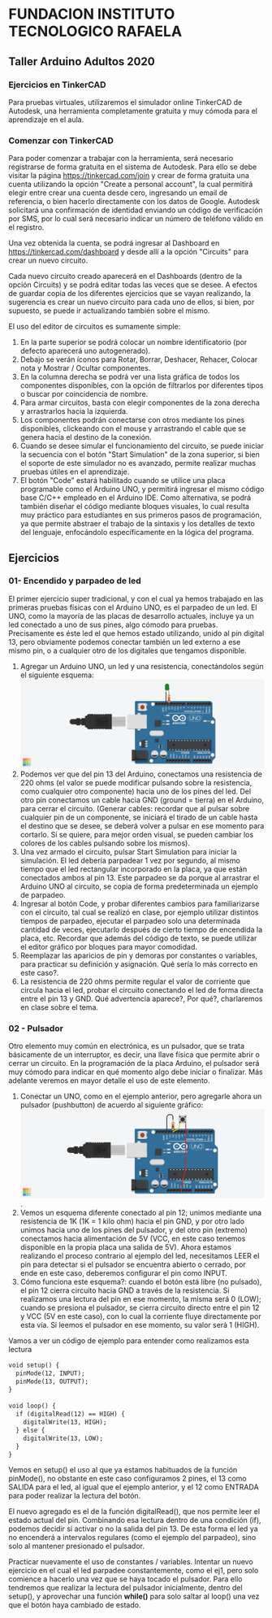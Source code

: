 <h1><b>FUNDACION INSTITUTO TECNOLOGICO RAFAELA</b></h1>
<h2><b>Taller Arduino Adultos 2020</b></h2>

<h3>Ejercicios en TinkerCAD</h3>

Para pruebas virtuales, utilizaremos el simulador online TinkerCAD de Autodesk, una herramienta completamente gratuita y muy cómoda para el aprendizaje en el aula.

### Comenzar con TinkerCAD

Para poder comenzar a trabajar con la herramienta, será necesario registrarse de forma gratuita en el sistema de Autodesk. Para ello se debe visitar la página <a href="https://tinkercad.com/join">https://tinkercad.com/join</a> y crear de forma gratuita una cuenta utilizando la opción "Create a personal account", la cual permitirá elegir entre crear una cuenta desde cero, ingresando un email de referencia, o bien hacerlo directamente con los datos de Google. Autodesk solicitará una confirmación de identidad enviando un código de verificación por SMS, por lo cual será necesario indicar un número de teléfono válido en el registro.

<p>Una vez obtenida la cuenta, se podrá ingresar al Dashboard en <a href="https://tinkercad.com/dashboard" target="_blank" rel="noopener">https://tinkercad.com/dashboard</a> y desde allí a la opción "Circuits" para crear un nuevo circuito.</p>

<p>Cada nuevo circuito creado aparecerá en el Dashboards (dentro de la opción Circuits) y se podrá editar todas las veces que se desee. A efectos de guardar copia de los diferentes ejercicios que se vayan realizando, la sugerencia es crear un nuevo circuito para cada uno de ellos, si bien, por supuesto, se puede ir actualizando también sobre el mismo.</p>

<p>El uso del editor de circuitos es sumamente simple:</p>

<ol>
	<li>En la parte superior se podrá colocar un nombre identificatorio (por defecto aparecerá uno autogenerado).</li>
	<li>Debajo se verán íconos para Rotar, Borrar, Deshacer, Rehacer, Colocar nota y Mostrar / Ocultar componentes.</li>
	<li>En la columna derecha se podrá ver una lista gráfica de todos los componentes disponibles, con la opción de filtrarlos por diferentes tipos o buscar por coincidencia de nombre.</li>
	<li>Para armar circuitos, basta con elegir componentes de la zona derecha y arrastrarlos hacia la izquierda.</li>
	<li>Los componentes podrán conectarse con otros mediante los pines disponibles, clickeando con el mouse y arrastrando el cable que se genera hacia el destino de la conexión.</li>
	<li>Cuando se desee simular el funcionamiento del circuito, se puede iniciar la secuencia con el botón "Start Simulation" de la zona superior, si bien el soporte de este simulador no es avanzado, permite realizar muchas pruebas útiles en el aprendizaje.</li>
	<li>El botón "Code" estará habilitado cuando se utilice una placa programable como el Arduino UNO, y permitirá ingresar el mismo código base C/C++ empleado en el Arduino IDE. Como alternativa, se podrá también diseñar el código mediante bloques visuales, lo cual resulta muy práctico para estudiantes en sus primeros pasos de programación, ya que permite abstraer el trabajo de la sintaxis y los detalles de texto del lenguaje, enfocándolo específicamente en la lógica del programa.</li>
</ol>

## Ejercicios

### 01- Encendido y parpadeo de led

El primer ejercicio super tradicional, y con el cual ya hemos trabajado en las primeras pruebas físicas con el Arduino UNO, es el parpadeo de un led. El UNO, como la mayoría de las placas de desarrollo actuales, incluye ya un led conectado a uno de sus pines, algo cómodo para pruebas. Precisamente es éste led el que hemos estado utilizando, unido al pin digital 13, pero obviamente podemos conectar también un led externo a ese mismo pin, o a cualquier otro de los digitales que tengamos disponible.

<ol>
	<li>
		Agregar un Arduino UNO, un led y una resistencia, conectándolos según el siguiente esquema: <img src="/ejercicios/tinkercad_ej001.png">
	</li>
	<li>
		Podemos ver que del pin 13 del Arduino, conectamos una resistencia de 220 ohms (el valor se puede modificar pulsando sobre la resistencia, como cualquier otro componente) hacia uno de los pines del led. Del otro pin conectamos un cable hacia GND (ground = tierra) en el Arduino, para cerrar el circuito.
		(Generar cables: recordar que al pulsar sobre cualquier pin de un componente, se iniciará el tirado de un cable hasta el destino que se desee, se deberá volver a pulsar en ese momento para cortarlo. Si se quiere, para mejor orden visual, se pueden cambiar los colores de los cables pulsando sobre los mismos).
	</li>
	<li>
		Una vez armado el circuito, pulsar Start Simulation para iniciar la simulación. El led debería parpadear 1 vez por segundo, al mismo tiempo que el led rectangular incorporado en la placa, ya que están conectados ambos al pin 13. Este parpadeo se da porque al arrastrar el Arduino UNO al circuito, se copia de forma predeterminada un ejemplo de parpadeo.
	</li>
	<li>
		Ingresar al botón Code, y probar diferentes cambios para familiarizarse con el circuito, tal cual se realizó en clase, por ejemplo utilizar distintos tiempos de parpadeo, ejecutar el parpadeo solo una determinada cantidad de veces, ejecutarlo después de cierto tiempo de encendida la placa, etc. Recordar que además del código de texto, se puede utilizar el editor gráfico por bloques para mayor comodidad.
	</li>
	<li>
		Reemplazar las aparicios de pin y demoras por constantes o variables, para practicar su definición y asignación. Qué sería lo más correcto en este caso?.
	</li>
	<li>
		La resistencia de 220 ohms permite regular el valor de corriente que circula hacia el led, probar el circuito conectando el led de forma directa entre el pin 13 y GND. Qué advertencia aparece?, Por qué?, charlaremos en clase sobre el tema.
	</li>
</ol>

### 02 - Pulsador

Otro elemento muy común en electrónica, es un pulsador, que se trata básicamente de un interruptor, es decir, una llave física que permite abrir o cerrar un circuito. En la programación de la placa Arduino, el pulsador será muy cómodo para indicar en qué momento algo debe iniciar o finalizar. Más adelante veremos en mayor detalle el uso de este elemento.

<ol>
	<li>
		Conectar un UNO, como en el ejemplo anterior, pero agregarle ahora un pulsador (pushbutton) de acuerdo al siguiente gráfico: <img src="/ejercicios/tinkercad_ej002.png">.
	</li>
	<li>
		Vemos un esquema diferente conectado al pin 12; unimos mediante una resistencia de 1K (1K = 1 kilo ohm) hacia el pin GND, y por otro lado unimos hacia uno de los pines del pulsador, y del otro pin (extremo) conectamos hacia alimentación de 5V (VCC, en este caso tenemos disponible en la propia placa una salida de 5V). Ahora estamos realizando el proceso contrario al ejemplo del led, necesitamos LEER el pin para detectar si el pulsador se encuentra abierto o cerrado, por ende en este caso, deberemos configurar el pin como INPUT.
	</li>
	<li>
		Cómo funciona este esquema?: cuando el botón está libre (no pulsado), el pin 12 cierra circuito hacia GND a través de la resistencia. Si realizamos una lectura del pin en ese momento, la misma será 0 (LOW); cuando se presiona el pulsador, se cierra circuito directo entre el pin 12 y VCC (5V en este caso), con lo cual la corriente fluye directamente por esta vía. Si leemos el pulsador en ese momento, su valor será 1 (HIGH).
	</li>
</ol>

<p>Vamos a ver un código de ejemplo para entender como realizamos esta lectura</p>

```
void setup() {
  pinMode(12, INPUT);
  pinMode(13, OUTPUT);
}

void loop() {
  if (digitalRead(12) == HIGH) {
    digitalWrite(13, HIGH);
  } else {
    digitalWrite(13, LOW);
  }
}
```

Vemos en setup() el uso al que ya estamos habituados de la función pinMode(), no obstante en este caso configuramos 2 pines, el 13 como SALIDA para el led, al igual que el ejemplo anterior, y el 12 como ENTRADA para poder realizar la lectura del botón.

<p>El nuevo agregado es el de la función digitalRead(), que nos permite leer el estado actual del pin. Combinando esa lectura dentro de una condición (if), podemos decidir si activar o no la salida del pin 13. De esta forma el led ya no encenderá a intervalos regulares (como el ejemplo del parpadeo), sino solo al mantener presionado el pulsador.</p>

<p>Practicar nuevamente el uso de constantes / variables. Intentar un nuevo ejercicio en el cual el led parpadee constantemente, como el ej1, pero solo comience a hacerlo una vez que se haya tocado el pulsador. Para ello tendremos que realizar la lectura del pulsador inicialmente, dentro del setup(), y aprovechar una función <b>while()</b> para solo saltar al loop() una vez que el botón haya cambiado de estado.</p>

